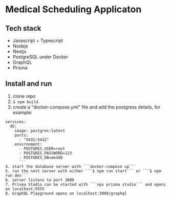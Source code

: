 # Medical Scheduling Applicaton  

## Tech stack
- Javascript + Typescript  
- Nodejs  
- Nestjs
- PostgreSQL under Docker
- GraphQL
- Prisma

## Install and run  
1. clone repo  
2. ```$ npm build```  
3. create a "docker-compose.yml" file and add the postgress
details, for example:  
```
services:
  db:
    image: postgres:latest
    ports:
      - "5432:5432"
    environment:
      - POSTGRES_USER=root
      - POSTGRES_PASSWORD=123
      - POSTGRES_DB=meddb
      ```
4. start the database server with ```docker-compose up```
5. run the nest server with either ```$ npm run start``` or ```$ npm run dev```  
6. server listens to port 3000  
7. Prisma Studio can be started with ```npx prisma studio``` and opens on localhost:5555  
8. GraphQL Playground opens on localhost:3000/graphql  
